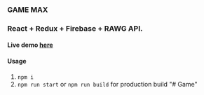 ### GAME MAX

### React + Redux + Firebase + RAWG API.

#### Live demo [here](https://gamemax-huynh.ga/)

#### Usage

1. `npm i`
2. `npm run start` or `npm run build` for production build
   "# Game"
